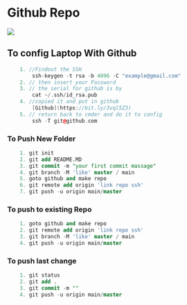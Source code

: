 # Github Repo

![](https://camo.githubusercontent.com/76109812f3127b0f86940373897b04ac8943cb3c0f057f90046444480f61bafd/68747470733a2f2f692e696d6775722e636f6d2f77617856496d762e706e67?utm_source=pocket_mylist)

## To config Laptop With Github

```cpp
    1. //Findout the SSH
        ssh-keygen -t rsa -b 4096 -C "example@gmail.com"
    2. // then insert your Password
    3. // the serial for github is by
        cat ~/.ssh/id_rsa.pub
    4. //copied it and put in github
        [Github](https://bit.ly/3vql5Z3)
    5. // return back to cmder and do it to config
        ssh -T git@github.com
```

### To Push New Folder

```sql
    1. git init
    2. git add README.MD
    3. git commit -m "your first commit massage"
    4. git branch -M 'like' master / main
    5. goto github and make repo
    6. git remote add origin 'link repo ssh'
    7. git push -u origin main/master
```

### To push to existing Repo

```sql
    1. goto github and make repo
    2. git remote add origin 'link repo ssh'
    3. git branch -M 'like' master / main
    4. git push -u origin main/master
```

### To push last change

```sql
    1. git status
    2. git add .
    3. git commit -m ""
    4. git push -u origin main/master
```
